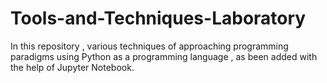# Tools-and-Techniques-Laboratory

In this repository , various techniques of approaching programming paradigms using Python as a programming language , as been added with the help of Jupyter Notebook.
